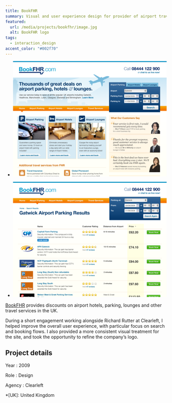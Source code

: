 ```yaml
---
title: BookFHR
summary: Visual and user experience design for provider of airport travel services.
featured:
  url: /media/projects/bookfhr/image.jpg
  alt: BookFHR logo
tags:
  - interaction_design
accent_color: "#002f70"
---
```


- ![Home page.](/media/projects/bookfhr/homepage.png#screenshot)

- ![Parking search results page.](/media/projects/bookfhr/parking.png#screenshot)

[BookFHR][1] provides discounts on airport hotels, parking, lounges and other travel services in the UK.

During a short engagement working alongside Richard Rutter at Clearleft, I helped improve the overall user experience, with particular focus on search and booking flows. I also provided a more consistent visual treatment for the site, and took the opportunity to refine the company’s logo.

## Project details

Year
: 2009

Role
: Design

Agency
: Clearleft

[1]: https://www.bookfhr.com

*[UK]: United Kingdom
